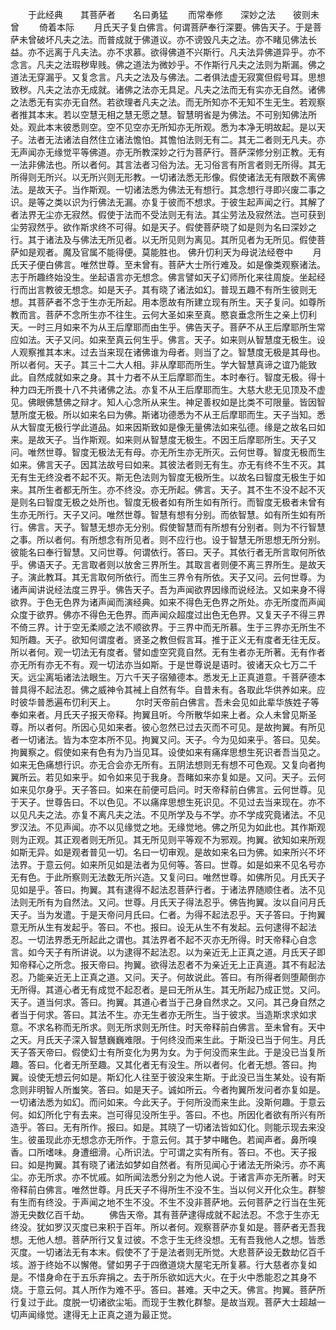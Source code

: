 <!-- { "loadSidebar": true } -->
　　于此经典　　其菩萨者　　名曰勇猛
　　而常奉修　　深妙之法　　彼则未曾
　　倚着本际
　　月氏天子复白佛言。何谓菩萨奉行深要。佛告天子。于是菩萨未曾破坏凡夫之法。而普成就于佛道议。亦不谤毁凡夫之法。亦不睹见佛法长益。亦不远离于凡夫法。亦不求慕。欲得佛道不兴斯行。凡夫法异佛道异乎。亦不念言。凡夫之法瑕秽卑贱。佛之道法为微妙乎。不作斯行凡夫之法则为斯漏。佛之道法无穿漏乎。又复念言。凡夫之法及与佛法。二者俱法虚无寂寞但假号耳。思想致秽。凡夫之法亦无成就。诸佛之法亦无具足。凡夫之法而无有实亦无自然。诸佛之法悉无有实亦无自然。若欲理者凡夫之法。而无所知亦不无知不生无生。若观察者推其本末。若以空慧无相之慧无愿之慧。智慧明省是为佛法。不可别知佛法所处。观此本末彼悉则空。空不见空亦无所知亦无所观。悉为本净无明故起。是以天子。法者无法诸法自然住立诸法憺怕。其憺怕法则无有二。其无二者则无凡夫。亦无声闻亦无缘觉平等佛道。亦无所教深妙之行为菩萨行。菩萨深修分别正教。无有一法非佛法也。所以者何。其言法者习俗为法。无习俗言有所言者则无所得。其无所得则无所兴。以无所兴则无形教。一切诸法悉无形像。假使诸法无有限数不离佛法。是故天子。当作斯观。一切诸法悉为佛法无有想行。其念想行寻即兴废二事之识。是等之类以识为行佛法无漏。亦复于彼而不想求。于彼生起声闻之行。其解了者法界无尘亦无寂然。假使于法而不受法则无有法。其尘劳法及寂然法。岂可获到尘劳寂然乎。欲作斯求终不可得。如是天子。假使菩萨晓了如是则为名曰深妙之行。其于诸法及与佛法无所见者。以无所见则为离见。其所见者为无所见。假使菩萨如是观者。魔及官属不能得便。莫能胜也。
佛升忉利天为母说法经卷中
　　月氏天子便白佛言。唯然世尊。至未曾有。菩萨大士所行难及。如是像类观察诸法。志于所趣终始没生。坐起语言亦无想念。佛言譬如天子幻师所化来往周旋。坐起经行而出言教彼无想念。如是天子。其有晓了诸法如幻。普现五趣不有所生彼则无想。其菩萨者不念于生亦无所起。用本愿故有所建立现有所生。天子复问。如尊所教而言。菩萨不念所生亦不往生。云何大圣如来至真。愍哀垂念所生之亲上忉利天。一时三月如来不为从王后摩耶而由生乎。佛告天子。菩萨不从王后摩耶所生常应如法。天子又问。如来至真云何生乎。佛言。天子。如来则从智慧度无极生。设人观察推其本末。过去当来现在诸佛谁为母者。则当了之。智慧度无极是其母也。所以者何。天子。其三十二大人相。非从摩耶而所生。学大智慧真谛之谊乃能致此。自然成就如来之身。其十力者不从王后摩耶而生。本时奉行。智度无极。得十种力四无所畏十八不共诸佛之法。亦复不从王后摩耶而生。大慈大悲无见顶及不虚见。佛眼佛慧佛之辩才。知人心念所从来生。神足善权如是比类不可限量。皆因智慧所度无极。所以如来名曰为佛。斯诸功德悉为不从王后摩耶而生。天子当知。悉从大智度无极行学此道品。如来因斯致如是像无量佛法如来弘德。缘是之故名曰如来。是故天子。当作斯观。如来则从智慧度无极生。不因王后摩耶所生。天子又问。唯然世尊。智度无极法无有母。亦无所生亦无所灭。云何世尊。智度无极而生如来。佛言天子。因其法故号曰如来。其彼法者则无有生。亦无有终不生不灭。其无有生无终没者不起不灭。斯无色法则为智度无极所生。以故名曰智度无极生于如来。其所生者都无所生。亦不终没。亦无所起。佛言。天子。其不生不没不起不灭是则名曰智度无极之处所也。智度无极者如有所生如有所行。而智度无极者未曾有生亦无所行。天子又问。唯然世尊。智慧有想有分别。而依智慧。如有所生如有所行。佛言。天子。智慧无想亦无分别。假使智慧而有所想有分别者。则为不行智慧之事。所以者何。有所想念有所见者。则不应行也。设于智慧无所思想无所分别。彼能名曰奉行智慧。又问世尊。何谓依行。答曰。天子。其依行者无所言取何所依乎。佛语天子。无言取者则以放舍三界所生。其取言者则便不离三界所生。是故天子。演此教耳。其无言取何所依行。而生三界令有所依。天子又问。云何世尊。为诸声闻讲说经法度三界乎。佛告天子。吾为声闻欲界因缘而说经法。又如来身不得欲界。于色无色界为诸声闻而演经典。如来不得色无色界之所处。亦无所度而声闻众度于欲界。佛亦不得色无色界。而声闻众超度过出色无色界。又复天子不得三界不倚三界。计于空无柔顺之法不顺欲界。于三界中而无所慕。生于三界亦无所生不知所趣。天子。欲知何谓度者。贤圣之教但假言耳。推于正义无有度者无往无反。所以者何。观一切法无有度者。譬如虚空究竟自然。无有生者亦无所著。无有作者亦无所有亦无不有。观一切法亦当如斯。于是世尊说是语时。彼诸天众七万二千天。远尘离垢诸法法眼生。万六千天子宿殖德本。悉发无上正真道意。千菩萨德本普具得不起法忍。佛之威神令其裓上自然有华。自昔未有。各取此华供养如来。应时彼华普悉遍布忉利天上。
　　尔时天帝前白佛言。吾未会见如此辈华族姓子等奉如来者。月氏天子报天帝释。拘翼且听。今所散华如来上者。众人未曾见斯圣尊。所以者何。所因心见如来者。彼心忽然已过去灭而不可见。是故拘翼。有所见者一切诸法。皆为本空本所不见。拘翼又问。天子。今为见如来乎。答曰。见矣。拘翼察之。假使如来有色有为乃当见耳。设使如来有痛痒思想生死识者吾当见之。如来无色痛想行识。亦无合会亦无所有。五阴法想则无有想不可色观。又复向者拘翼所云。若见如来乎。如令如来见于我身。吾睹如来亦复如是。又问。天子。云何如来见尔身乎。天子答曰。如来在前便可启问。时天帝释前白佛言。云何世尊。见于天子。世尊告曰。不以色见。不以痛痒思想生死识见。不见过去当来现在。亦不以见凡夫之法。亦复不离凡夫之法。不见所学及与不学。亦不学成究竟诸法。不见罗汉法。不见声闻。亦不以见缘觉之地。无缘觉地。佛之所见为如此也。其作斯观则为正观。其正观者则无所见。其无所见则平等观不为邪观。拘翼。欲知如来所观如斯无异。如是观者普见一切。名曰一切审观。是故如来名曰为佛。如来所兴不坏法界。于意云何。如来所见如是法者为见何等。答曰。世尊。如是如来不见名号亦无有色。于此所察则无法数无所兴造。又复问曰。唯然世尊。如佛所见。月氏天子见如是乎。答曰。拘翼。其有逮得不起法忍菩萨行者。于诸法界随顺住者。法不见法则无所有为自然法。又问。世尊。月氏天子得法忍乎。佛告拘翼。汝以自问月氏天子。当为发遣。于是天帝问月氏曰。仁者。为得不起法忍乎。天子答曰。于拘翼意无所从生有发起乎。答曰。不也。报曰。设无从生不有发起。云何逮得不起法忍。一切法界悉无所起此之谓也。其法界者不起不灭亦无所得。时天帝释心自念言。如今天子有所讲说。以为逮得不起法忍。以为亲近无上正真之道。月氏天子即知帝释心之所念。报天帝曰。拘翼。欲得法忍者不为亲近无上正真道。其不有起法忍。乃能亲近无上正真之道。又问。天子。何故说此。答曰。有所得者则堕颠倒亦无所得。其道心者无有成觉不起忍者。是曰无所从生。其无所起乃成正觉。又问。天子。道当何求。答曰。拘翼。其道心者当于己身自然求之。又问。其己身自然之者当于何求。答曰。其法不生。亦无生者亦无所生。当于彼求。当造斯求求如求意。不求名称而无所求。则无所求则无所住。时天帝释前白佛言。至未曾有。天中之天。月氏天子深入智慧巍巍难限。于何终没而来生此。于斯没已当于何生。月氏天子答天帝曰。假使幻士有所变化为男为女。为于何没而来生此。于是没已当复所趣。答曰。化者无所至趣。又其化者无有没生。所以者何。化者无想。答曰。拘翼。设使无想云何如是。斯幻化人往至于彼没来生斯。于此没已当生某处。设有斯念则非明智人所蚩笑。答曰。如是天子。诚如所云。今者拘翼所发问者亦复如是。一切诸法悉为如幻。而问如来。今此天子。于何所没而来生此。没斯何趣。于意云何。如幻所化宁有去来。岂可得见没所生乎。答曰。不也。所因化者欲有所兴有所造乎。答曰。无有所作。报曰。如是。其晓了一切诸法皆如幻化。则能示现去来没生。彼虽现此亦无想念亦无所作。于意云何。其于梦中睹色。若闻声者。鼻所嗅香。口所嗜味。身遭细滑。心所识法。宁可谓之实有所有。答曰。不也。天子报曰。如是拘翼。其有晓了诸法如梦如自然者。有所见闻心于诸法无所染污。亦不离尘。亦无所求。亦不忧戚。如所闻法悉分别之为他人说。于诸言声亦无所著。时天帝释前白佛言。唯然世尊。月氏天子不得所生不没不生。当以何义开化众生。群黎有生而有终没。于声闻之地不生不没。不生不没非菩萨地。云何菩萨之行当在生死游无央数亿百千劫。
　　佛告天帝。其有菩萨逮得成就不起法忍。不念于生亦无终没。犹如罗汉灭度已来积于百年。所以者何。观察菩萨亦复如是。菩萨者无吾我想。无他人想。菩萨所行又复过彼。不念于生无终没想。无有吾我他人之想。皆悉灭度。一切诸法无有本末。假使不了于是法者则无所觉。大悲菩萨设无数劫亿百千垓。游于终始不以懈倦。譬如男子于四徼道烧大屋宅无所复慕。行大慈者亦复如是。不惜身命在于五乐弃捐之。去于所乐欲如远大火。在于火中悉能忍之其身不烧。于意云何。其人所作为难不乎。答曰。甚难。天中之天。佛言。拘翼。菩萨所行复过于此。度脱一切诸欲尘垢。而现于生教化群黎。是故当观。菩萨大士超越一切声闻缘觉。逮得无上正真之道为最正觉。
